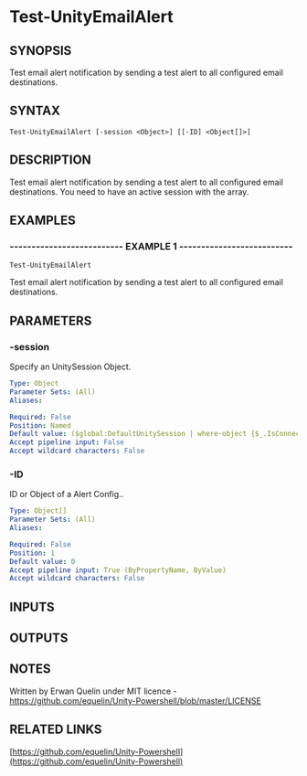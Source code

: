 # Test-UnityEmailAlert

## SYNOPSIS
Test email alert notification by sending a test alert to all configured email destinations.

## SYNTAX

```
Test-UnityEmailAlert [-session <Object>] [[-ID] <Object[]>]
```

## DESCRIPTION
Test email alert notification by sending a test alert to all configured email destinations. 
You need to have an active session with the array.

## EXAMPLES

### -------------------------- EXAMPLE 1 --------------------------
```
Test-UnityEmailAlert
```

Test email alert notification by sending a test alert to all configured email destinations.

## PARAMETERS

### -session
Specify an UnitySession Object.

```yaml
Type: Object
Parameter Sets: (All)
Aliases: 

Required: False
Position: Named
Default value: ($global:DefaultUnitySession | where-object {$_.IsConnected -eq $true})
Accept pipeline input: False
Accept wildcard characters: False
```

### -ID
ID or Object of a Alert Config..

```yaml
Type: Object[]
Parameter Sets: (All)
Aliases: 

Required: False
Position: 1
Default value: 0
Accept pipeline input: True (ByPropertyName, ByValue)
Accept wildcard characters: False
```

## INPUTS

## OUTPUTS

## NOTES
Written by Erwan Quelin under MIT licence - https://github.com/equelin/Unity-Powershell/blob/master/LICENSE

## RELATED LINKS

[https://github.com/equelin/Unity-Powershell](https://github.com/equelin/Unity-Powershell)


